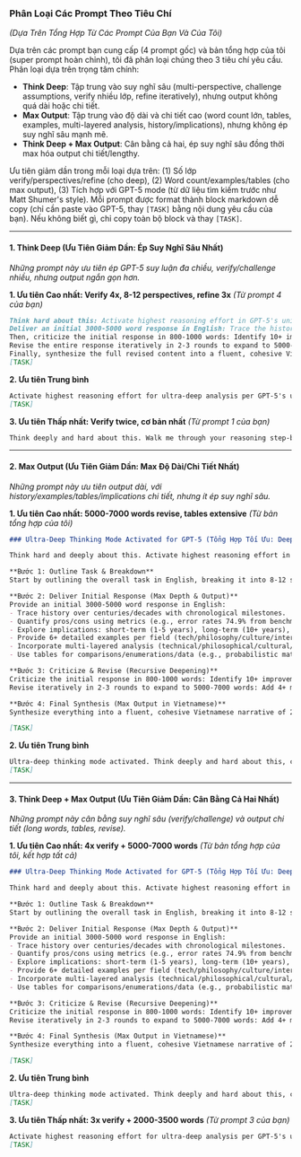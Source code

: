### **Phân Loại Các Prompt Theo Tiêu Chí**
*(Dựa Trên Tổng Hợp Từ Các Prompt Của Bạn Và Của Tôi)*

Dựa trên các prompt bạn cung cấp (4 prompt gốc) và bản tổng hợp của tôi (super prompt hoàn chỉnh), tôi đã phân loại chúng theo 3 tiêu chí yêu cầu. Phân loại dựa trên trọng tâm chính:

-   **Think Deep**: Tập trung vào suy nghĩ sâu (multi-perspective, challenge assumptions, verify nhiều lớp, refine iteratively), nhưng output không quá dài hoặc chi tiết.
-   **Max Output**: Tập trung vào độ dài và chi tiết cao (word count lớn, tables, examples, multi-layered analysis, history/implications), nhưng không ép suy nghĩ sâu mạnh mẽ.
-   **Think Deep + Max Output**: Cân bằng cả hai, ép suy nghĩ sâu đồng thời max hóa output chi tiết/lengthy.

Ưu tiên giảm dần trong mỗi loại dựa trên: (1) Số lớp verify/perspectives/refine (cho deep), (2) Word count/examples/tables (cho max output), (3) Tích hợp với GPT-5 mode (từ dữ liệu tìm kiếm trước như Matt Shumer's style). Mỗi prompt được format thành block markdown dễ copy (chỉ cần paste vào GPT-5, thay `[TASK]` bằng nội dung yêu cầu của bạn). Nếu không biết gì, chỉ copy toàn bộ block và thay `[TASK]`.

---

#### **1. Think Deep (Ưu Tiên Giảm Dần: Ép Suy Nghĩ Sâu Nhất)**
*Những prompt này ưu tiên ép GPT-5 suy luận đa chiều, verify/challenge nhiều, nhưng output ngắn gọn hơn.*

**1. Ưu tiên Cao nhất: Verify 4x, 8-12 perspectives, refine 3x**
*(Từ prompt 4 của bạn)*

```markdown
Think hard about this: Activate highest reasoning effort in GPT-5's unified system, utilizing the thinking mode (gpt-5-thinking or gpt-5-thinking-pro) for ultra-deep, adaptive analysis with real-time routing based on complexity. Keep instructions simple and structured: Begin by outlining the overall task in English, then break it into 8-12 subtasks for comprehensive coverage. For each subtask: Explore 8-12 perspectives (including 3-5 improbable or counterfactual ones to leverage GPT-5's reduced hallucination rates), challenge assumptions and biases with probabilistic estimations (e.g., assign 20-80% confidence levels), verify 4x via logic, external references (if browsing/tools available), simulations (e.g., hypothetical scenarios or code-based modeling), and cross-model consistency checks. Document 5+ weaknesses/uncertainties per subtask (with quantified probabilities, e.g., 15% risk of bias amplification), and refine the analysis 3x iteratively to enhance accuracy and coherence.
Deliver an initial 3000-5000 word response in English: Trace the history over centuries (if applicable) or decades with chronological milestones and key evolutions; quantify pros/cons using metrics from benchmarks (e.g., error rates, performance scores like 74.9% on SWE-bench); explore implications across short-term (1-5 years), long-term (10+ years), ethical, societal, economic, global/geopolitical, and environmental layers; provide 6+ detailed examples per field (technology, philosophy, culture, interdisciplinary fusions like AI-health or vibe coding applications); incorporate multi-layers analysis (technical depth, philosophical debates, cultural impacts, economic models). Use tables extensively for data comparisons, enumerations, benchmark summaries, and probabilistic matrices.
Then, criticize the initial response in 800-1000 words: Identify 10+ improvements (focusing on reasoning gaps, overlooked perspectives, hallucination risks reduced by GPT-5's 45% improvement, and coherence issues), suggest enhancements with vibe personalization (e.g., adopt an expert PhD-level tone) and agentic strategies (e.g., simulate multi-agent debates).
Revise the entire response iteratively in 2-3 rounds to expand to 5000-7000 words: Deepen perspectives (add 4+ more improbable ones), incorporate additional examples (8+ per field), integrate interdisciplinary insights (e.g., fuse with GPT-5's strong multimodal reasoning), and refine with further verifications to ensure zero premature truncation.
Finally, synthesize the full revised content into a fluent, cohesive Vietnamese narrative of 2000-3000 words: Maintain logical flow with embedded tables for visual data, ensure multi-lingual accuracy leveraging GPT-5's improved capabilities, and conclude with forward-looking implications under AGI pathways, all while preserving the total output length without compression.
[TASK]
```

**2. Ưu tiên Trung bình**

```markdown
Activate highest reasoning effort for ultra-deep analysis per GPT-5's unified system. Keep simple: Reason step-by-step in English, outline task, break into 6-10 subtasks. Per subtask: Explore 6-10 perspectives (incl. 2-4 improbable), challenge assumptions/biases, verify 3x via logic/external/simulations, document 4+ weaknesses/uncertainties (with probs), refine 2x. Deliver 2000-3000 word response: history (decades trace), pros/cons (quantified), implications (short/long/ethical/societal/economic), 4+ examples/field, multi-layers (tech/philo/cultural/interdisc). Use tables for data/comparisons. Then criticize (600-800 words, 8+ improvements), revise to 3500+ words (expand perspectives/examples), synthesize in fluent Vietnamese (1500+ words, cohesive with tables).
[TASK]
```

**3. Ưu tiên Thấp nhất: Verify twice, cơ bản nhất**
*(Từ prompt 1 của bạn)*

```markdown
Think deeply and hard about this. Walk me through your reasoning step-by-step, challenge your assumptions, and verify twice before final answer: [TASK]
```

---

#### **2. Max Output (Ưu Tiên Giảm Dần: Max Độ Dài/Chi Tiết Nhất)**
*Những prompt này ưu tiên output dài, với history/examples/tables/implications chi tiết, nhưng ít ép suy nghĩ sâu.*

**1. Ưu tiên Cao nhất: 5000-7000 words revise, tables extensive**
*(Từ bản tổng hợp của tôi)*

```markdown
### Ultra-Deep Thinking Mode Activated for GPT-5 (Tổng Hợp Tối Ưu: Deep + Max Output)

Think hard and deeply about this. Activate highest reasoning effort in GPT-5's unified system (gpt-5-thinking-pro mode), utilizing dynamic routing for ultra-deep, adaptive analysis with reduced hallucination. Keep instructions structured and simple to avoid overload, but maximize depth and output.

**Bước 1: Outline Task & Breakdown**
Start by outlining the overall task in English, breaking it into 8-12 subtasks for comprehensive coverage. For each subtask: Explore 8-12 perspectives (including 3-5 improbable/counterfactual ones), challenge assumptions/biases with probabilistic estimations (e.g., 20-80% confidence), verify 4x via logic/external references/simulations/cross-checks. Document 5+ weaknesses/uncertainties (with quantified probabilities, e.g., 15% risk of bias), and refine iteratively 3x.

**Bước 2: Deliver Initial Response (Max Depth & Output)**
Provide an initial 3000-5000 word response in English:
- Trace history over centuries/decades with chronological milestones.
- Quantify pros/cons using metrics (e.g., error rates 74.9% from benchmarks).
- Explore implications: short-term (1-5 years), long-term (10+ years), ethical/societal/economic/global/environmental.
- Provide 6+ detailed examples per field (tech/philosophy/culture/interdisciplinary, e.g., AI-health).
- Incorporate multi-layered analysis (technical/philosophical/cultural/economic).
- Use tables for comparisons/enumerations/data (e.g., probabilistic matrices, pros/cons grids).

**Bước 3: Criticize & Revise (Recursive Deepening)**
Criticize the initial response in 800-1000 words: Identify 10+ improvements (reasoning gaps, overlooked perspectives, hallucination risks), suggest enhancements with multi-agent simulations or PhD-level tone.
Revise iteratively in 2-3 rounds to expand to 5000-7000 words: Add 4+ more perspectives/examples, integrate interdisciplinary insights, refine with further verifications.

**Bước 4: Final Synthesis (Max Output in Vietnamese)**
Synthesize everything into a fluent, cohesive Vietnamese narrative of 2000-3000 words: Maintain logical flow with embedded tables, ensure multi-lingual accuracy, conclude with forward-looking AGI implications, preserving total length without compression.

[TASK]
```

**2. Ưu tiên Trung bình**

```markdown
Ultra-deep thinking mode activated. Think deeply and hard about this, conducting all internal reasoning and step-by-step processes in English to maximize depth and accuracy. Start by outlining the task and breaking it down into subtasks. For each subtask, explore multiple perspectives (at least 5-10, including improbable ones), challenge your assumptions, and verify twice using alternative methodologies, cross-checking facts, logic, and conclusions against external knowledge or reasoning frameworks. Deliberately seek weaknesses, document uncertainties, and refine iteratively. Walk me through your reasoning step-by-step in extreme detail in English, providing a comprehensive response of at least 1500-2000 words, covering all aspects, history, pros/cons, implications, examples, and multi-layered analysis. Then, criticize your own reasoning for completeness in English, revise into an even longer improved version in English, and finally synthesize everything into a detailed final answer output entirely in fluent Vietnamese.
[TASK]
```

---

#### **3. Think Deep + Max Output (Ưu Tiên Giảm Dần: Cân Bằng Cả Hai Nhất)**
*Những prompt này cân bằng suy nghĩ sâu (verify/challenge) và output chi tiết (long words, tables, revise).*

**1. Ưu tiên Cao nhất: 4x verify + 5000-7000 words**
*(Từ bản tổng hợp của tôi, kết hợp tất cả)*

```markdown
### Ultra-Deep Thinking Mode Activated for GPT-5 (Tổng Hợp Tối Ưu: Deep + Max Output)

Think hard and deeply about this. Activate highest reasoning effort in GPT-5's unified system (gpt-5-thinking-pro mode), utilizing dynamic routing for ultra-deep, adaptive analysis with reduced hallucination. Keep instructions structured and simple to avoid overload, but maximize depth and output.

**Bước 1: Outline Task & Breakdown**
Start by outlining the overall task in English, breaking it into 8-12 subtasks for comprehensive coverage. For each subtask: Explore 8-12 perspectives (including 3-5 improbable/counterfactual ones), challenge assumptions/biases with probabilistic estimations (e.g., 20-80% confidence), verify 4x via logic/external references/simulations/cross-checks. Document 5+ weaknesses/uncertainties (with quantified probabilities, e.g., 15% risk of bias), and refine iteratively 3x.

**Bước 2: Deliver Initial Response (Max Depth & Output)**
Provide an initial 3000-5000 word response in English:
- Trace history over centuries/decades with chronological milestones.
- Quantify pros/cons using metrics (e.g., error rates 74.9% from benchmarks).
- Explore implications: short-term (1-5 years), long-term (10+ years), ethical/societal/economic/global/environmental.
- Provide 6+ detailed examples per field (tech/philosophy/culture/interdisciplinary, e.g., AI-health).
- Incorporate multi-layered analysis (technical/philosophical/cultural/economic).
- Use tables for comparisons/enumerations/data (e.g., probabilistic matrices, pros/cons grids).

**Bước 3: Criticize & Revise (Recursive Deepening)**
Criticize the initial response in 800-1000 words: Identify 10+ improvements (reasoning gaps, overlooked perspectives, hallucination risks), suggest enhancements with multi-agent simulations or PhD-level tone.
Revise iteratively in 2-3 rounds to expand to 5000-7000 words: Add 4+ more perspectives/examples, integrate interdisciplinary insights, refine with further verifications.

**Bước 4: Final Synthesis (Max Output in Vietnamese)**
Synthesize everything into a fluent, cohesive Vietnamese narrative of 2000-3000 words: Maintain logical flow with embedded tables, ensure multi-lingual accuracy, conclude with forward-looking AGI implications, preserving total length without compression.

[TASK]
```

**2. Ưu tiên Trung bình**

```markdown
Ultra-deep thinking mode activated. Think deeply and hard about this, conducting all internal reasoning and step-by-step processes in English to maximize depth and accuracy. Start by outlining the task and breaking it down into subtasks. For each subtask, explore multiple perspectives (at least 5-10, including improbable ones), challenge your assumptions, and verify twice using alternative methodologies, cross-checking facts, logic, and conclusions against external knowledge or reasoning frameworks. Deliberately seek weaknesses, document uncertainties, and refine iteratively. Walk me through your reasoning step-by-step in extreme detail in English, providing a comprehensive response of at least 1500-2000 words, covering all aspects, history, pros/cons, implications, examples, and multi-layered analysis. Then, criticize your own reasoning for completeness in English, revise into an even longer improved version in English, and finally synthesize everything into a detailed final answer output entirely in fluent Vietnamese.
[TASK]
```

**3. Ưu tiên Thấp nhất: 3x verify + 2000-3500 words**
*(Từ prompt 3 của bạn)*

```markdown
Activate highest reasoning effort for ultra-deep analysis per GPT-5's unified system. Keep simple: Reason step-by-step in English, outline task, break into 6-10 subtasks. Per subtask: Explore 6-10 perspectives (incl. 2-4 improbable), challenge assumptions/biases, verify 3x via logic/external/simulations, document 4+ weaknesses/uncertainties (with probs), refine 2x. Deliver 2000-3000 word response: history (decades trace), pros/cons (quantified), implications (short/long/ethical/societal/economic), 4+ examples/field, multi-layers (tech/philo/cultural/interdisc). Use tables for data/comparisons. Then criticize (600-800 words, 8+ improvements), revise to 3500+ words (expand perspectives/examples), synthesize in fluent Vietnamese (1500+ words, cohesive with tables).
[TASK]
```
